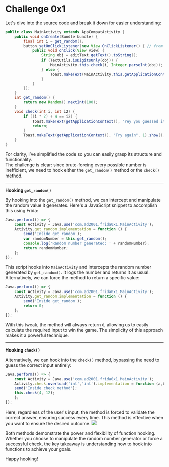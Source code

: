 # Challenge 0x1

Let's dive into the source code and break it down for easier understanding:
```java
public class MainActivity extends AppCompatActivity {
    public void onCreate(Bundle bundle) {
        final int i = get_random();
        button.setOnClickListener(new View.OnClickListener() { // from class: com.ad2001.frida0x1.MainActivity.1
            public void onClick(View view) {
                String obj = editText.getText().toString();
                if (TextUtils.isDigitsOnly(obj)) {
                    MainActivity.this.check(i, Integer.parseInt(obj));
                } else {
                    Toast.makeText(MainActivity.this.getApplicationContext(), "Enter a valid number !!", 1).show();
                }
            }
        });
    }
    int get_random() {
        return new Random().nextInt(100);
    }
    void check(int i, int i2) {
        if ((i * 2) + 4 == i2) {
            Toast.makeText(getApplicationContext(), "Yey you guessed it right", 1).show();
            return;
        }
        Toast.makeText(getApplicationContext(), "Try again", 1).show();
    }
}
```
For clarity, I’ve simplified the code so you can easily grasp its structure and functionality.  
The challenge is clear: since brute-forcing every possible number is inefficient, we need to hook either the `get_random()` method or the `check()` method.  

---
**Hooking `get_random()`**  

By hooking into the `get_random()` method, we can intercept and manipulate the random value it generates. Here's a JavaScript snippet to accomplish this using Frida:
```js
Java.perform(() => {
    const Activity = Java.use('com.ad2001.frida0x1.MainActivity');
    Activity.get_random.implementation = function () {
        send('Inside get_random');
        var randomNumber = this.get_random();
        console.log('Random number generated: ' + randomNumber);
        return randomNumber;
    };
});
```
This script hooks into `MainActivity` and intercepts the random number generated by `get_random()`. It logs the number and returns it as usual. Alternatively, we can force the method to return a specific value:
```js
Java.perform(() => {
    const Activity = Java.use('com.ad2001.frida0x1.MainActivity');
    Activity.get_random.implementation = function () {
        send('Inside get_random');
        return 0;
    };
});
```
With this tweak, the method will always return `0`, allowing us to easily calculate the required input to win the game. The simplicity of this approach makes it a powerful technique.

---
**Hooking `check()`**  

Alternatively, we can hook into the `check()` method, bypassing the need to guess the correct input entirely:
```js
Java.perform(() => {
    const Activity = Java.use('com.ad2001.frida0x1.MainActivity');
    Activity.check.overload('int','int').implementation = function (a,b) {
    send('Inside check method');
    this.check(4, 12);
    };
});
```
Here, regardless of the user's input, the method is forced to validate the correct answer, ensuring success every time. This method is effective when you want to ensure the desired outcome.
![](Challenge0x01/ScreenShots/Result.jpg)

Both methods demonstrate the power and flexibility of function hooking. Whether you choose to manipulate the random number generator or force a successful check, the key takeaway is understanding how to hook into functions to achieve your goals.

Happy hooking!